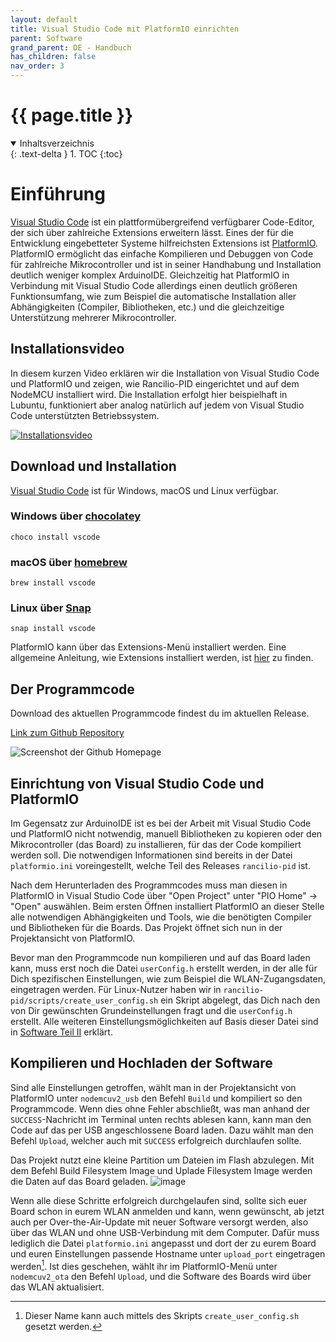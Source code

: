 ```yaml
---
layout: default
title: Visual Studio Code mit PlatformIO einrichten
parent: Software
grand_parent: DE - Handbuch
has_children: false
nav_order: 3
---
```


#   {{ page.title }}

<details open markdown="block">
  <summary>
    Inhaltsverzeichnis
  </summary>
  {: .text-delta }
1. TOC
{:toc}
</details>

# Einführung

[Visual Studio Code](https://code.visualstudio.com/) ist ein plattformübergreifend verfügbarer Code-Editor, der sich über zahlreiche Extensions erweitern lässt. Eines der für die Entwicklung eingebetteter Systeme hilfreichsten Extensions ist [PlatformIO](https://platformio.org/). PlatformIO ermöglicht das einfache Kompilieren und Debuggen von Code für zahlreiche Mikrocontroller und ist in seiner Handhabung und Installation deutlich weniger komplex ArduinoIDE. Gleichzeitig hat PlatformIO in Verbindung mit Visual Studio Code allerdings einen deutlich größeren Funktionsumfang, wie zum Beispiel die automatische Installation aller Abhängigkeiten (Compiler, Bibliotheken, etc.) und die gleichzeitige Unterstützung mehrerer Mikrocontroller.

## Installationsvideo

In diesem kurzen Video erklären wir die Installation von Visual Studio Code und PlatformIO und zeigen, wie Rancilio-PID eingerichtet und auf dem NodeMCU installiert wird. Die Installation erfolgt hier beispielhaft in Lubuntu, funktioniert aber analog natürlich auf jedem von Visual Studio Code unterstützten Betriebssystem.

[![Installationsvideo](http://i3.ytimg.com/vi/OpYECpZG_FE/hqdefault.jpg)](https://www.youtube.com/watch?v=OpYECpZG_FE)

## Download und Installation

[Visual Studio Code](https://code.visualstudio.com) ist für Windows, macOS und Linux verfügbar.

### Windows über [chocolatey](https://chocolatey.org/)

```choco install vscode```

### macOS über [homebrew](https://brew.sh)

```brew install vscode```

### Linux über [Snap](https://snapcraft.io/)

```snap install vscode```

PlatformIO kann über das Extensions-Menü installiert werden. Eine allgemeine Anleitung, wie Extensions installiert werden, ist [hier](https://code.visualstudio.com/docs/editor/extension-gallery) zu finden. 

## Der Programmcode

Download des aktuellen Programmcode findest du im aktuellen Release.

[Link zum Github Repository](https://github.com/rancilio-pid/ranciliopid/releases)

![Screenshot der Github Homepage](../../img/2.png)
## Einrichtung von Visual Studio Code und PlatformIO

Im Gegensatz zur ArduinoIDE ist es bei der Arbeit mit Visual Studio Code und PlatformIO nicht notwendig, manuell Bibliotheken zu kopieren oder den Mikrocontroller (das Board) zu installieren, für das der Code kompiliert werden soll. Die notwendigen Informationen sind bereits in der Datei `platformio.ini` voreingestellt, welche Teil des Releases `rancilio-pid` ist.

Nach dem Herunterladen des Programmcodes muss man diesen in PlatformIO in Visual Studio Code über "Open Project" unter "PIO Home" -> "Open" auswählen. Beim ersten Öffnen installiert PlatformIO an dieser Stelle alle notwendigen Abhängigkeiten und Tools, wie die benötigten Compiler und Bibliotheken für die Boards. Das Projekt öffnet sich nun in der Projektansicht von PlatformIO. 

Bevor man den Programmcode nun kompilieren und auf das Board laden kann, muss erst noch die Datei `userConfig.h` erstellt werden, in der alle für Dich spezifischen Einstellungen, wie zum Beispiel die WLAN-Zugangsdaten, eingetragen werden. Für Linux-Nutzer haben wir in `rancilio-pid/scripts/create_user_config.sh` ein Skript abgelegt, das Dich nach den von Dir gewünschten Grundeinstellungen fragt und die `userConfig.h` erstellt. Alle weiteren Einstellungsmöglichkeiten auf Basis dieser Datei sind in [Software Teil II](../software-part-II.md#userconfigh) erklärt. 

## Kompilieren und Hochladen der Software

Sind alle Einstellungen getroffen, wählt man in der Projektansicht von PlatformIO unter  `nodemcuv2_usb` den Befehl `Build` und kompiliert so den Programmcode. Wenn dies ohne Fehler abschließt, was man anhand der `SUCCESS`-Nachricht im Terminal unten rechts ablesen kann, kann man den Code auf das per USB angeschlossene Board laden. Dazu wählt man den Befehl `Upload`, welcher auch mit `SUCCESS` erfolgreich durchlaufen sollte. 

Das Projekt nutzt eine kleine Partition um Dateien im Flash abzulegen.
Mit dem Befehl Build Filesystem Image und Uplade Filesystem Image werden die Daten auf das Board geladen.
![image](https://user-images.githubusercontent.com/1299533/193662573-d48e296d-cdbb-42e5-8515-e7330ded729e.png)

Wenn alle diese Schritte erfolgreich durchgelaufen sind, sollte sich euer Board schon in eurem WLAN anmelden und kann, wenn gewünscht, ab jetzt auch per Over-the-Air-Update mit neuer Software versorgt werden, also über das WLAN und ohne USB-Verbindung mit dem Computer. Dafür muss lediglich die Datei `platformio.ini` angepasst und dort der zu eurem Board und euren Einstellungen passende Hostname unter `upload_port` eingetragen werden[^1]. Ist dies geschehen, wählt ihr im PlatformIO-Menü unter `nodemcuv2_ota` den Befehl `Upload`, und die Software des Boards wird über das WLAN aktualisiert. 
<!-- Dieser Prozess ist für die ArduinoIDE kurz [hier](../software-part-II.md#ota-1) erklärt.  -->

[^1]: Dieser Name kann auch mittels des Skripts `create_user_config.sh` gesetzt werden. 
